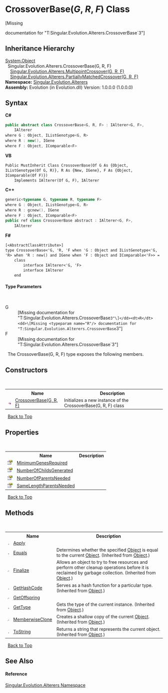 # CrossoverBase(*G*, *R*, *F*) Class
 

\[Missing <summary> documentation for "T:Singular.Evolution.Alterers.CrossoverBase`3"\]


## Inheritance Hierarchy
<a href="http://msdn2.microsoft.com/en-us/library/e5kfa45b" target="_blank">System.Object</a><br />&nbsp;&nbsp;Singular.Evolution.Alterers.CrossoverBase(G, R, F)<br />&nbsp;&nbsp;&nbsp;&nbsp;<a href="20f176a1-eda0-65f5-ada1-2889364b299e">Singular.Evolution.Alterers.MultipointCrossover(G, R, F)</a><br />&nbsp;&nbsp;&nbsp;&nbsp;<a href="c70e0865-cf58-b73c-3488-71a9afb426c5">Singular.Evolution.Alterers.PartiallyMatchedCrossover(G, R, F)</a><br />
**Namespace:**&nbsp;<a href="d83a42df-2b66-dfad-1be9-58a7420b0c0f">Singular.Evolution.Alterers</a><br />**Assembly:**&nbsp;Evolution (in Evolution.dll) Version: 1.0.0.0 (1.0.0.0)

## Syntax

**C#**<br />
``` C#
public abstract class CrossoverBase<G, R, F> : IAlterer<G, F>, 
	IAlterer
where G : Object, IListGenotype<G, R>
where R : new(), IGene
where F : Object, IComparable<F>

```

**VB**<br />
``` VB
Public MustInherit Class CrossoverBase(Of G As {Object, IListGenotype(Of G, R)}, R As {New, IGene}, F As {Object, IComparable(Of F)})
	Implements IAlterer(Of G, F), IAlterer
```

**C++**<br />
``` C++
generic<typename G, typename R, typename F>
where G : Object, IListGenotype<G, R>
where R : gcnew(), IGene
where F : Object, IComparable<F>
public ref class CrossoverBase abstract : IAlterer<G, F>, 
	IAlterer
```

**F#**<br />
``` F#
[<AbstractClassAttribute>]
type CrossoverBase<'G, 'R, 'F when 'G : Object and IListGenotype<'G, 'R> when 'R : new() and IGene when 'F : Object and IComparable<'F>> =  
    class
        interface IAlterer<'G, 'F>
        interface IAlterer
    end
```


#### Type Parameters
&nbsp;<dl><dt>G</dt><dd>\[Missing <typeparam name="G"/> documentation for "T:Singular.Evolution.Alterers.CrossoverBase`3"\]</dd><dt>R</dt><dd>\[Missing <typeparam name="R"/> documentation for "T:Singular.Evolution.Alterers.CrossoverBase`3"\]</dd><dt>F</dt><dd>\[Missing <typeparam name="F"/> documentation for "T:Singular.Evolution.Alterers.CrossoverBase`3"\]</dd></dl>&nbsp;
The CrossoverBase(G, R, F) type exposes the following members.


## Constructors
&nbsp;<table><tr><th></th><th>Name</th><th>Description</th></tr><tr><td>![Public method](media/pubmethod.gif "Public method")</td><td><a href="d6123463-d974-4756-eabf-b07374ff1778">CrossoverBase(G, R, F)</a></td><td>
Initializes a new instance of the CrossoverBase(G, R, F) class</td></tr></table>&nbsp;
<a href="#crossoverbase(*g*,-*r*,-*f*)-class">Back to Top</a>

## Properties
&nbsp;<table><tr><th></th><th>Name</th><th>Description</th></tr><tr><td>![Public property](media/pubproperty.gif "Public property")</td><td><a href="cd85fa2e-1b8f-b0f4-0a86-93b65e7c8a1c">MinimumGenesRequired</a></td><td /></tr><tr><td>![Public property](media/pubproperty.gif "Public property")</td><td><a href="d8cfbc79-c380-bcfb-ccd9-ea344f202ff7">NumberOfChildsGenerated</a></td><td /></tr><tr><td>![Public property](media/pubproperty.gif "Public property")</td><td><a href="febf48c7-1a51-2847-67b1-b4e6da1f43c3">NumberOfParentsNeeded</a></td><td /></tr><tr><td>![Public property](media/pubproperty.gif "Public property")</td><td><a href="e9787a70-0911-f2cf-6fed-7561940b7eb9">SameLengthParentsNeeded</a></td><td /></tr></table>&nbsp;
<a href="#crossoverbase(*g*,-*r*,-*f*)-class">Back to Top</a>

## Methods
&nbsp;<table><tr><th></th><th>Name</th><th>Description</th></tr><tr><td>![Public method](media/pubmethod.gif "Public method")</td><td><a href="d069c81e-1152-10a0-e656-c501e3bcce71">Apply</a></td><td /></tr><tr><td>![Public method](media/pubmethod.gif "Public method")</td><td><a href="http://msdn2.microsoft.com/en-us/library/bsc2ak47" target="_blank">Equals</a></td><td>
Determines whether the specified <a href="http://msdn2.microsoft.com/en-us/library/e5kfa45b" target="_blank">Object</a> is equal to the current <a href="http://msdn2.microsoft.com/en-us/library/e5kfa45b" target="_blank">Object</a>.
 (Inherited from <a href="http://msdn2.microsoft.com/en-us/library/e5kfa45b" target="_blank">Object</a>.)</td></tr><tr><td>![Protected method](media/protmethod.gif "Protected method")</td><td><a href="http://msdn2.microsoft.com/en-us/library/4k87zsw7" target="_blank">Finalize</a></td><td>
Allows an object to try to free resources and perform other cleanup operations before it is reclaimed by garbage collection.
 (Inherited from <a href="http://msdn2.microsoft.com/en-us/library/e5kfa45b" target="_blank">Object</a>.)</td></tr><tr><td>![Public method](media/pubmethod.gif "Public method")</td><td><a href="http://msdn2.microsoft.com/en-us/library/zdee4b3y" target="_blank">GetHashCode</a></td><td>
Serves as a hash function for a particular type.
 (Inherited from <a href="http://msdn2.microsoft.com/en-us/library/e5kfa45b" target="_blank">Object</a>.)</td></tr><tr><td>![Protected method](media/protmethod.gif "Protected method")</td><td><a href="2597d31b-d7f6-8adb-a5ee-31ad9f4a9ca0">GetOffspring</a></td><td /></tr><tr><td>![Public method](media/pubmethod.gif "Public method")</td><td><a href="http://msdn2.microsoft.com/en-us/library/dfwy45w9" target="_blank">GetType</a></td><td>
Gets the type of the current instance.
 (Inherited from <a href="http://msdn2.microsoft.com/en-us/library/e5kfa45b" target="_blank">Object</a>.)</td></tr><tr><td>![Protected method](media/protmethod.gif "Protected method")</td><td><a href="http://msdn2.microsoft.com/en-us/library/57ctke0a" target="_blank">MemberwiseClone</a></td><td>
Creates a shallow copy of the current <a href="http://msdn2.microsoft.com/en-us/library/e5kfa45b" target="_blank">Object</a>.
 (Inherited from <a href="http://msdn2.microsoft.com/en-us/library/e5kfa45b" target="_blank">Object</a>.)</td></tr><tr><td>![Public method](media/pubmethod.gif "Public method")</td><td><a href="http://msdn2.microsoft.com/en-us/library/7bxwbwt2" target="_blank">ToString</a></td><td>
Returns a string that represents the current object.
 (Inherited from <a href="http://msdn2.microsoft.com/en-us/library/e5kfa45b" target="_blank">Object</a>.)</td></tr></table>&nbsp;
<a href="#crossoverbase(*g*,-*r*,-*f*)-class">Back to Top</a>

## See Also


#### Reference
<a href="d83a42df-2b66-dfad-1be9-58a7420b0c0f">Singular.Evolution.Alterers Namespace</a><br />